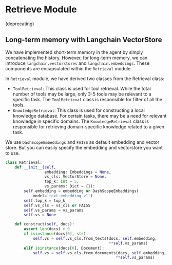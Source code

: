 # Retrieve Module
(deprecating)

## Long-term memory with Langchain VectorStore

We have implemented short-term memory in the agent by simply concatenating the history. However, for long-term memory, we can introduce `langchain.vectorstores` and `langchain.embeddings`. These components are encapsulated within the `Retrieval` module.

In `Retrieval` module, we have derived two classes from the Retrieval class:

- `ToolRetrieval`: This class is used for tool retrieval. While the total number of tools may be large, only 3-5 tools may be relevant to a specific task. The `ToolRetrieval` class is responsible for filter of all the tools.
- `KnowledgeRetrieval`: This class is used for constructing a local knowledge database. For certain tasks, there may be a need for relevant knowledge in specific domains. The `KnowledgeRetrieval` class is responsible for retrieving domain-specific knowledge related to a given task.

We use `DashScopeEmbeddings` and `FAISS` as default embedding and vector store. But you can easily specify the embedding and vectorstore you want to use.


```Python
class Retrieval:
    def __init__(self,
                 embedding: Embeddings = None,
                 vs_cls: VectorStore = None,
                 top_k: int = 5,
                 vs_params: Dict = {}):
        self.embedding = embedding or DashScopeEmbeddings(
            model='text-embedding-v1')
        self.top_k = top_k
        self.vs_cls = vs_cls or FAISS
        self.vs_params = vs_params
        self.vs = None

    def construct(self, docs):
        assert len(docs) > 0
        if isinstance(docs[0], str):
            self.vs = self.vs_cls.from_texts(docs, self.embedding,
                                             **self.vs_params)
        elif isinstance(docs[0], Document):
            self.vs = self.vs_cls.from_documents(docs, self.embedding,
                                                **self.vs_params)
```
